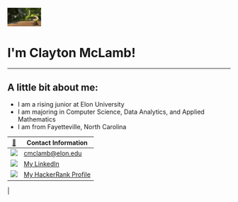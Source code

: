 <p align="left"><img width=15%" src="https://github.com/claytonmclamb/claytonmclamb/blob/main/shreck.gif" alt="lang image here" /></p>

# I'm Clayton McLamb!
---
  
## A little bit about me:
  
  * I am a rising junior at Elon University
  * I am majoring in Computer Science, Data Analytics, and Applied Mathematics 
  * I am from Fayetteville, North Carolina

|  [📱](#-contact-) | Contact Information  |
|------------------------------------|----------------------|
| <img src="https://img.shields.io/badge/Gmail-D14836?style=for-the-badge&logo=gmail&logoColor=white"/> | cmclamb@elon.edu |
| <img src="https://img.shields.io/badge/LinkedIn-0077B5?style=for-the-badge&logo=linkedin&logoColor=white"/> | [My LinkedIn](www.linkedin.com/in/clayton-mclamb) |
| <img src="https://img.shields.io/badge/-Hackerrank-2EC866?style=for-the-badge&logo=HackerRank&logoColor=white"/> | [My HackerRank Profile](https://www.hackerrank.com/cmclamb?hr_r=1) |
| 


    

